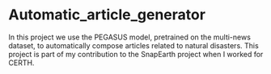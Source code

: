 # Automatic_article_generator
In this project we use the PEGASUS model, pretrained on the multi-news dataset, to automatically compose articles related to natural disasters. This project is part of my contribution to the SnapEarth project when I worked for CERTH.
